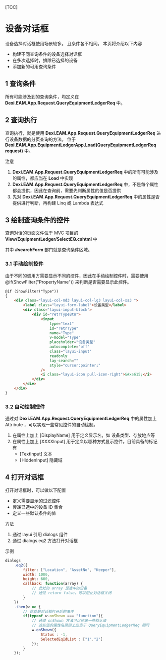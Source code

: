 [TOC]

# 设备对话框

设备选择对话框使用场景较多。
且条件各不相同。
本页将介绍以下内容

-   构建不同查询条件的设备选择对话框
-   在多次选择时，排除已选择的设备
-   添加新的可用查询条件

## 1 查询条件

所有可能涉及到的查询条件，均定义在 **Dexi.EAM.App.Request.QueryEquipmentLedgerReq** 中。

## 2 查询执行

查询执行，就是使用 **Dexi.EAM.App.Request.QueryEquipmentLedgerReq** 进行设备数据的分页查询的方法。
位于 **Dexi.EAM.App.EquipmentLedgerApp.Load(QueryEquipmentLedgerReq request)** 中。

注意

1. **Dexi.EAM.App.Request.QueryEquipmentLedgerReq** 中的所有可能涉及的属性，都应当在 **Load** 中实现
2. **Dexi.EAM.App.Request.QueryEquipmentLedgerReq** 中，不是每个属性都会提供，因此在查询前，需要先判断属性的值是否提供
3. 先对 **Dexi.EAM.App.Request.QueryEquipmentLedgerReq** 中的属性是否提供进行判断，再构建 Linq 或 Lambda 表达式

## 3 绘制查询条件的控件

查询对话的页面文件位于 MVC 项目的 **View/EquipmentLedger/SelectEQ.cshtml** 中

其中 **#searchForm** 部门就是查询条件区域。

### 3.1 手动绘制控件

由于不同的调用方需要显示不同的控件，因此在手动绘制控件时，需要使用 @if(ShowFilter("PropertyName")) 来判断是否需要显示此控件。

```html
@if (ShowFilter("Type")) 
{
    <div class="layui-col-md3 layui-col-lg3 layui-col-xs3 ">
        <label class="layui-form-label">设备类型</label>
        <div class="layui-input-block">
            <div id="retrTypeBtn">
                <input
                    type="text"
                    id="retrType"
                    name="Type"
                    v-model="Type"
                    placeholder="设备类型"
                    autocomplete="off"
                    class="layui-input"
                    readonly
                    lay-search=""
                    style="cursor:pointer;"
                />
                <i class="layui-icon pull-icon-right">&#xe615;</i>
            </div>
        </div>
    </div>
}
```

### 3.2 自动绘制控件

通过对 **Dexi.EAM.App.Request.QueryEquipmentLedgerReq** 中的属性加上 Attribute ，可以实现一些常见控件的自动绘制。

1. 在属性上加上 [DisplayName] 用于定义显示名，如 设备类型、存放地点等
2. 在属性上加上 [XXXXInput] 用于定义以哪种方式显示控件，目前具备的标记有
    - [TextInput] 文本
    - [HiddenInput] 隐藏域

## 4 打开对话框

打开对话框时，可以做以下配置

-   定义需要显示的过滤控件
-   传递已选中的设备 ID 集合
-   定义一些默认条件的值

方法

1. 通过 layui 引用 dialogs 组件
2. 通过 dialogs.eq2 方法打开对话框

示例

```javascript
dialogs
    .eq2({
        filter: ["Location", "AssetNo", "Keeper"],
        width: 1000,
        height: 600,
        callback: function(array) {
            // 此处的 array 是选中的设备
            // 通过 return false，可以阻止对话框关闭
        }
    })
    .then(w => {
        // 此处是对话框打开后的事件
        if(typeof w.onShown === "function"){
            // 通过 onShown 方法可以传递一些默认值
            // 这些值的属性名原则上应当于 QueryEquipmentLedgerReq 相同
            w.onShown({
                Status : -1,
                SelectedEqIdList : ["1","2"]
            });
        }
    });
```
